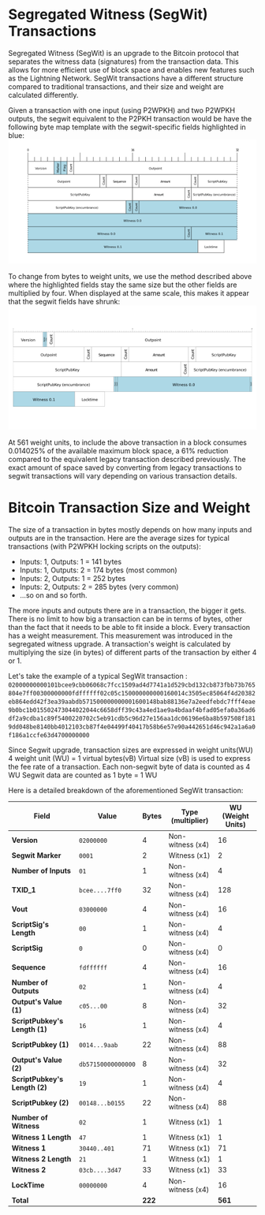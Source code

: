 # Segregated Witness (SegWit) Transactions

Segregated Witness (SegWit) is an upgrade to the Bitcoin protocol that separates the witness data (signatures) from the transaction data. This allows for more efficient use of block space and enables new features such as the Lightning Network. SegWit transactions have a different structure compared to traditional transactions, and their size and weight are calculated differently.

Given a transaction with one input (using P2WPKH) and two P2WPKH outputs, the segwit equivalent to the P2PKH transaction would be have the following byte map template with the segwit-specific fields highlighted in blue: 
![LegacyTxn](assets/P2wpkh-1in-2out_bytes.png)

To change from bytes to weight units, we use the method described above where the highlighted fields stay the same size but the other fields are multiplied by four. When displayed at the same scale, this makes it appear that the segwit fields have shrunk: 
![SegwitWeightedTxn](assets/P2wpkh-1in-2out_weight.png)

At 561 weight units, to include the above transaction in a block consumes 0.014025% of the available maximum block space, a 61% reduction compared to the equivalent legacy transaction described previously. The exact amount of space saved by converting from legacy transactions to segwit transactions will vary depending on various transaction details.

# Bitcoin Transaction Size and Weight

The size of a transaction in bytes mostly depends on how many inputs and outputs are in the transaction. Here are the average sizes for typical transactions (with P2WPKH locking scripts on the outputs):

- Inputs: 1, Outputs: 1 = 141 bytes
- Inputs: 1, Outputs: 2 = 174 bytes (most common)
- Inputs: 2, Outputs: 1 = 252 bytes
- Inputs: 2, Outputs: 2 = 285 bytes (very common)
- ...so on and so forth.

The more inputs and outputs there are in a transaction, the bigger it gets. There is no limit to how big a transaction can be in terms of bytes, other than the fact that it needs to be able to fit inside a block. Every transaction has a weight measurement. This measurement was introduced in the segregated witness upgrade. A transaction's weight is calculated by multiplying the size (in bytes) of different parts of the transaction by either 4 or 1.

Let's take the example of a typical SegWit transaction : `02000000000101bcee9cbb06068c7fcc1509ad4d7741a1d529cbd132cb873fbb73b765804e7ff00300000000fdffffff02c05c150000000000160014c3505ec85064f4d20382eb864edd42f3ea39aabdb571500000000001600148bab88136e7a2eedfebdc7fff4eae9b0bc1b015502473044022044c6658dff39c43a4ed1ae9a4bdaaf4bfad05efa0a36ad6df2a9cdba1c89f5400220702c5eb91cdb5c96d27e156aa1dc06196e6ba8b597508f1819dd048be8140bb4012103cb87f4e04499f40417b58b6e57e90a442651d46c942a1a6a0f186a1ccfe63d4700000000`

Since Segwit upgrade, transaction sizes are expressed in weight units(WU)
4 weight unit (WU) = 1 virtual bytes(vB)
Virtual size (vB) is used to express the fee rate of a transaction.
Each non-segwit byte of data is counted as 4 WU
Segwit data are counted as 1 byte = 1 WU

Here is a detailed breakdown of the aforementioned SegWit transaction:

| **Field**                     | **Value**                      | **Bytes** | **Type (multiplier)** | **WU (Weight Units)** |
|-------------------------------|--------------------------------|-----------|-----------------------|------------------------|
| **Version**                   | `02000000`                    | 4         | Non-witness (x4)      | 16                     |
| **Segwit Marker**             | `0001`                        | 2         | Witness (x1)          | 2                      |
| **Number of Inputs**          | `01`                          | 1         | Non-witness (x4)      | 4                      |
| **TXID_1**                    | `bcee....7ff0`                | 32        | Non-witness (x4)      | 128                    |
| **Vout**                      | `03000000`                    | 4         | Non-witness (x4)      | 16                     |
| **ScriptSig's Length**        | `00`                          | 1         | Non-witness (x4)      | 4                      |
| **ScriptSig**                 | `0`                           | 0         | Non-witness (x4)      | 0                      |
| **Sequence**                  | `fdffffff`                    | 4         | Non-witness (x4)      | 16                     |
| **Number of Outputs**         | `02`                          | 1         | Non-witness (x4)      | 4                      |
| **Output's Value (1)**        | `c05...00`                    | 8         | Non-witness (x4)      | 32                     |
| **ScriptPubkey's Length (1)** | `16`                          | 1         | Non-witness (x4)      | 4                      |
| **ScriptPubkey (1)**          | `0014...9aab`                 | 22        | Non-witness (x4)      | 88                     |
| **Output's Value (2)**        | `db57150000000000`            | 8         | Non-witness (x4)      | 32                     |
| **ScriptPubkey's Length (2)** | `19`                          | 1         | Non-witness (x4)      | 4                      |
| **ScriptPubkey (2)**          | `00148...b0155`               | 22        | Non-witness (x4)      | 88                     |
| **Number of Witness**         | `02`                          | 1         | Witness (x1)          | 1                      |
| **Witness 1 Length**          | `47`                          | 1         | Witness (x1)          | 1                      |
| **Witness 1**                 | `30440..401`                  | 71        | Witness (x1)          | 71                     |
| **Witness 2 Length**          | `21`                          | 1         | Witness (x1)          | 1                      |
| **Witness 2**                 | `03cb....3d47`                | 33        | Witness (x1)          | 33                     |
| **LockTime**                  | `00000000`                    | 4         | Non-witness (x4)      | 16                     |
| **Total**                     |                                | **222**   |                       | **561**                |
